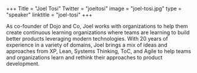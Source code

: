 +++
Title = "Joel Tosi"
Twitter = "joeltosi"
image = "joel-tosi.jpg"
type = "speaker"
linktitle = "joel-tosi"
+++

As co-founder of Dojo and Co, Joel works with organizations to help them create continuous learning organizations where teams are learning to build better products leveraging modern technologies.  With 20 years of experience in a variety of domains, Joel brings a mix of ideas and approaches from XP, Lean, Systems Thinking, ToC, and Agile to help teams and organizations learn and rethink their approaches to product development.